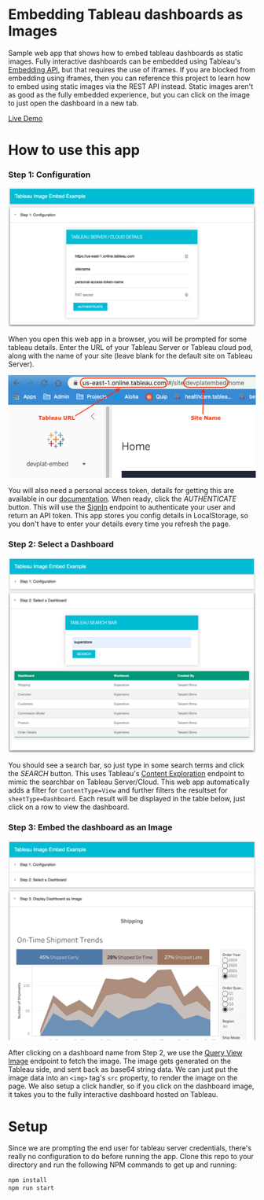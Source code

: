 # Embedding Tableau dashboards as Images
Sample web app that shows how to embed tableau dashboards as static images.  Fully interactive dashboards can be embedded using Tableau's [Embedding API](https://help.tableau.com/current/api/embedding_api/en-us/index.html), but that requires the use of iframes.  If you are blocked from embedding using iframes, then you can reference this project to learn how to embed using static images via the REST API instead.  Static images aren't as good as the fully embedded experience, but you can click on the image to just open the dashboard in a new tab.

[Live Demo](https://tableau-embed-image-example.herokuapp.com/)

# How to use this app

### Step 1: Configuration
![Step 1 Image](screenshots/section1.png)

When you open this web app in a browser, you will be prompted for some tableau details. Enter the URL of your Tableau Server or Tableau cloud pod, along with the name of your site (leave blank for the default site on Tableau Server).  

![Config details screenshot](screenshots/config-details.png)

You will also need a personal access token, details for getting this are available in our [documentation](https://help.tableau.com/current/server/en-us/security_personal_access_tokens.htm).  When ready, click the *AUTHENTICATE* button.  This will use the [SignIn](https://help.tableau.com/current/api/rest_api/en-us/REST/rest_api_ref_authentication.htm#sign_in) endpoint to authenticate your user and return an API token.  This app stores you config details in LocalStorage, so you don't have to enter your details every time you refresh the page.

### Step 2: Select a Dashboard
![Step 2 Image](screenshots/section2.png)

You should see a search bar, so just type in some search terms and click the *SEARCH* button.  This uses Tableau's [Content Exploration](https://help.tableau.com/current/api/rest_api/en-us/REST/TAG/index.html#operation/getSearch) endpoint to mimic the searchbar on Tableau Server/Cloud. This web app automatically adds a filter for `ContentType=View` and further filters the resultset for `sheetType=Dashboard`.  Each result will be displayed in the table below, just click on a row to view the dashboard.

### Step 3: Embed the dashboard as an Image
![Step 3 Image](screenshots/section3.png)

After clicking on a dashboard name from Step 2, we use the [Query View Image](https://help.tableau.com/current/api/rest_api/en-us/REST/rest_api_ref_workbooks_and_views.htm#query_view_image) endpoint to fetch the image.  The image gets generated on the Tableau side, and sent back as base64 string data.  We can just put the image data into an `<img>` tag's `src` property, to render the image on the page.  We also setup a click handler, so if you click on the dashboard image, it takes you to the fully interactive dashboard hosted on Tableau.

# Setup
Since we are prompting the end user for tableau server credentials, there's really no configuration to do before running the app.  Clone this repo to your directory and run the following NPM commands to get up and running:
```
npm install
npm run start
```

